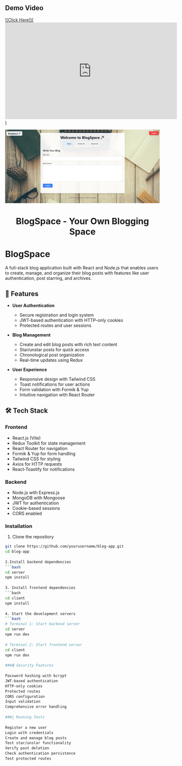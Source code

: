 ## Demo Video
[![Click Here!](<iframe width="560" height="315" src="https://www.youtube.com/embed/Qnf-2ye-4OQ?si=vPLsfMMcVRgAv3p5" title="YouTube video player" frameborder="0" allow="accelerometer; autoplay; clipboard-write; encrypted-media; gyroscope; picture-in-picture; web-share" referrerpolicy="strict-origin-when-cross-origin" allowfullscreen></iframe>)](https://youtu.be/Qnf-2ye-4OQ)

<p align="center">
    <img src="BlogSpace.png" alt="BlogSpace-homeScreen"/>
</p>

<h1 align="center">
  BlogSpace - Your Own Blogging Space
</h1>


# BlogSpace
A full-stack blog application built with React and Node.js that enables users to create, manage, and organize their blog posts with features like user authentication, post starring, and archives.

## 🚀 Features

- **User Authentication**
  - Secure registration and login system
  - JWT-based authentication with HTTP-only cookies
  - Protected routes and user sessions

- **Blog Management**
  - Create and edit blog posts with rich text content
  - Star/unstar posts for quick access
  - Chronological post organization
  - Real-time updates using Redux

- **User Experience**
  - Responsive design with Tailwind CSS
  - Toast notifications for user actions
  - Form validation with Formik & Yup
  - Intuitive navigation with React Router

## 🛠️ Tech Stack

### Frontend
- React.js (Vite)
- Redux Toolkit for state management
- React Router for navigation
- Formik & Yup for form handling
- Tailwind CSS for styling
- Axios for HTTP requests
- React-Toastify for notifications

### Backend
- Node.js with Express.js
- MongoDB with Mongoose
- JWT for authentication
- Cookie-based sessions
- CORS enabled

### Installation

1. Clone the repository
```bash
git clone https://github.com/yourusername/blog-app.git
cd blog-app

2.Install backend dependencies
```bash
cd server
npm install

3. Install frontend dependencies
```bash
cd client
npm install

4. Start the development servers
```bash
# Terminal 1: Start backend server
cd server
npm run dev

# Terminal 2: Start frontend server
cd client
npm run dev

###🔒 Security Features

Password hashing with bcrypt
JWT-based authentication
HTTP-only cookies
Protected routes
CORS configuration
Input validation
Comprehensive error handling

###🧪 Running Tests

Register a new user
Login with credentials
Create and manage blog posts
Test star/unstar functionality
Verify post deletion
Check authentication persistence
Test protected routes

